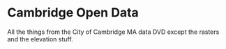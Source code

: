 Cambridge Open Data
=================

All the things from the City of Cambridge MA data DVD except the rasters and the elevation stuff.